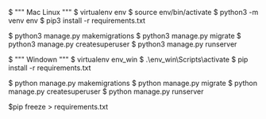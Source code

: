 $ """ Mac Linux """
$ virtualenv env
$ source env/bin/activate
$ python3 -m venv env
$ pip3 install -r requirements.txt

$ python3 manage.py makemigrations
$ python3 manage.py migrate
$ python3 manage.py createsuperuser
$ python3 manage.py runserver

$ """ Windown """
$ virtualenv env_win
$ .\env_win\Scripts\activate
$ pip install -r requirements.txt

$ python manage.py makemigrations
$ python manage.py migrate
$ python manage.py createsuperuser
$ python manage.py runserver

$pip freeze > requirements.txt
